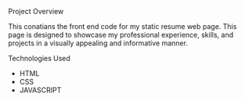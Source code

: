  Project Overview 

 This conatians the front end code for my static resume web page. This page is designed to showcase my professional experience, skills, and projects in a visually appealing and informative manner. 


 Technologies Used

 - HTML
 - CSS
 - JAVASCRIPT
